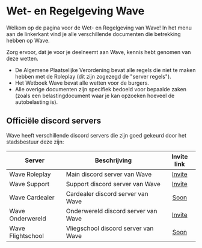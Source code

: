 # Wet- en Regelgeving Wave

Welkom op de pagina voor de Wet- en Regelgeving van Wave!
In het menu aan de linkerkant vind je alle verschillende documenten die betrekking hebben op Wave.

Zorg ervoor, dat je voor je deelneemt aan Wave, kennis hebt genomen van deze wetten.

- De Algemene Plaatselijke Verordening bevat alle regels die niet te maken hebben met de Roleplay (dit zijn zogezegd de "server regels").
- Het Wetboek Wave bevat alle wetten voor de burgers.
- Alle overige documenten zijn specifiek bedoeld voor bepaalde zaken (zoals een belastingdocument waar je kan opzoeken hoeveel de autobelasting is).

## Officiële discord servers

Wave heeft verschillende discord servers die zijn goed gekeurd door het stadsbestuur deze zijn:

| Server | Beschrijving | Invite link |
|---|---|:---:|
|Wave Roleplay| Main discord server van Wave | [Invite](https://discord.gg/roleplaywave) |
|Wave Support| Support discord server van Wave | [Invite](https://discord.gg/UCHMCvB2Vs) |
|Wave Cardealer| Cardealer discord server van Wave | [Soon](https://discord.gg/roleplaywave) |
|Wave Onderwereld| Onderwereld discord server van Wave | [Invite](https://discord.gg/NYsKPwq9kE) |
|Wave Flightschool| Vliegschool discord server van Wave | [Soon](https://discord.gg/roleplaywave) |
